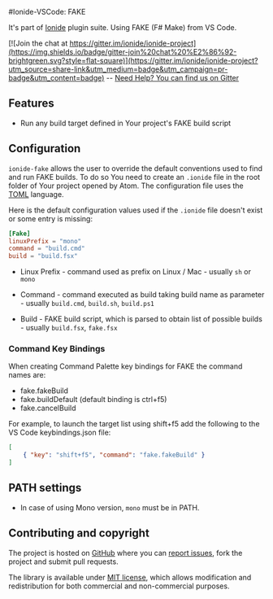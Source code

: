 #Ionide-VSCode: FAKE

It's part of [Ionide](http://ionide.io) plugin suite.
Using FAKE (F# Make) from VS Code.

[![Join the chat at https://gitter.im/ionide/ionide-project](https://img.shields.io/badge/gitter-join%20chat%20%E2%86%92-brightgreen.svg?style=flat-square)](https://gitter.im/ionide/ionide-project?utm_source=share-link&utm_medium=badge&utm_campaign=pr-badge&utm_content=badge) --  [Need Help? You can find us on Gitter](https://gitter.im/ionide/ionide-project)

## Features

- Run any build target defined in Your project's FAKE build script

## Configuration

`ionide-fake` allows the user to override the default conventions used to find and run FAKE builds. To do so You need to create an `.ionide` file in the root folder of Your project opened by Atom. The configuration file uses the [TOML](https://github.com/toml-lang/toml) language.

Here is the default configuration values used if the `.ionide` file doesn't exist or some entry is missing:

```TOML
[Fake]
linuxPrefix = "mono"
command = "build.cmd"
build = "build.fsx"
```

* Linux Prefix - command used as prefix on Linux / Mac - usually `sh` or `mono`

* Command - command executed as build taking build name as parameter - usually `build.cmd`, `build.sh`, `build.ps1`

* Build - FAKE build script, which is parsed to obtain list of possible builds - usually `build.fsx`, `fake.fsx`

### Command Key Bindings

When creating Command Palette key bindings for FAKE the command names are:

* fake.fakeBuild
* fake.buildDefault (default binding is ctrl+f5)
* fake.cancelBuild

For example, to launch the target list using shift+f5 add the following to the VS Code keybindings.json file:

```json
[
    { "key": "shift+f5", "command": "fake.fakeBuild" }
]
```

## PATH settings

* In case of using Mono version, `mono` must be in PATH.

## Contributing and copyright

The project is hosted on [GitHub](https://github.com/ionide/ionide-vscode-fake) where you can [report issues](https://github.com/ionide/ionide-vscode-fake/issues), fork
the project and submit pull requests.

The library is available under [MIT license](https://github.com/ionide/ionide-vscode-fake/blob/master/LICENSE.md), which allows modification and
redistribution for both commercial and non-commercial purposes.
